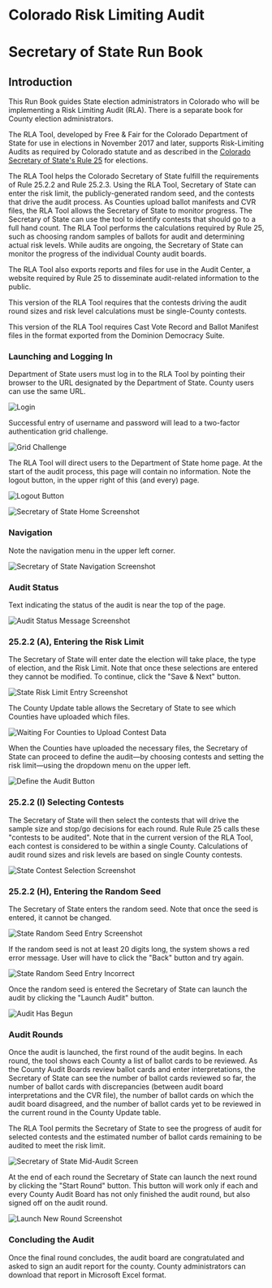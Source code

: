 # Colorado Risk Limiting Audit 
# Secretary of State Run Book 

## Introduction

This Run Book guides State election administrators in Colorado who
will be implementing a Risk Limiting Audit (RLA). There is a separate
book for County election administrators.

The RLA Tool, developed by Free & Fair for the Colorado Department of
State for use in elections in November 2017 and later, supports
Risk-Limiting Audits as required by Colorado statute and as described
in the
[Colorado Secretary of State's Rule 25](http://www.sos.state.co.us/pubs/rule_making/CurrentRules/8CCR1505-1/ElectionRules.pdf) for
elections.

The RLA Tool helps the Colorado Secretary of State fulfill the
requirements of Rule 25.2.2 and Rule 25.2.3.  Using the RLA Tool,
Secretary of State can enter the risk limit, the publicly-generated
random seed, and the contests that drive the audit process. As
Counties upload ballot manifests and CVR files, the RLA Tool allows
the Secretary of State to monitor progress. The Secretary of State can
use the tool to identify contests that should go to a full hand
count. The RLA Tool performs the calculations required by Rule 25,
such as choosing random samples of ballots for audit and determining
actual risk levels. While audits are ongoing, the Secretary of State
can monitor the progress of the individual County audit boards.

The RLA Tool also exports reports and files for use in the Audit
Center, a website required by Rule 25 to disseminate audit-related
information to the public.

This version of the RLA Tool requires that the contests driving the
audit round sizes and risk level calculations must be single-County
contests.

This version of the RLA Tool requires Cast Vote Record and Ballot
Manifest files in the format exported from the Dominion Democracy
Suite.
 
### Launching and Logging In

Department of State users must log in to the RLA Tool by pointing
their browser to the URL designated by the Department of State. 
County users can use the same URL.

![Login](./screenshots/100_login_screen_1.png)

Successful entry of username and password will lead to 
a two-factor authentication grid challenge.

![Grid Challenge](./screenshots/101_login_screen_2.png)

The RLA Tool will direct users to the Department of State home
page. At the start of the audit process, this page will contain no
information. Note the logout button, in the upper right of this (and
every) page.

![Logout Button](./screenshots/LogoutButton.png)

![Secretary of State Home Screenshot](./screenshots/2-sos_initial_landing_page.png)

### Navigation

Note the navigation menu in the upper left corner.

![Secretary of State Navigation Screenshot](./screenshots/2-sos_nav.png)

### Audit Status

Text indicating the status of the audit is near the top of the page. 

![Audit Status Message Screenshot](./screenshots/2-sos_audit_status.png)

### 25.2.2 (A), Entering the Risk Limit

The Secretary of State will enter date the election will take place,
the type of election, and the Risk Limit. Note that once these
selections are entered they cannot be modified. To continue, click the
"Save & Next" button.

![State Risk Limit Entry Screenshot](./screenshots/5-sos_define_audit_save_and_next1.png)

<!-- The County Update table allows the Secretary of State to see which -->
<!-- Counties have uploaded which files. -->

<!-- ![County Uploads Screenshot]() -->

<!-- Note the change in the status message now that the Risk Limit has been -->
<!-- entered. -->

The County Update table allows the Secretary of State to see which
Counties have uploaded which files. 

![Waiting For Counties to Upload Contest Data](./screenshots/6-comparison_risk_limit_now_set.png)

When the Counties have uploaded the necessary files, the Secretary of
State can proceed to define the audit—by choosing contests and setting
the risk limit—using the dropdown menu on the upper left.

![Define the Audit Button](./screenshots/3-sos_define_audit_button_in_dropdown.png)

### 25.2.2 (I) Selecting Contests

The Secretary of State will then select the contests that will drive
the sample size and stop/go decisions for each round.  Rule Rule 25
calls these "contests to be audited". Note that in the current version
of the RLA Tool, each contest is considered to be within a single
County.  Calculations of audit round sizes and risk levels are based
on single County contests.

![State Contest Selection Screenshot](./screenshots/8-sos_selects_contest_reason_why_dropdown.png)

### 25.2.2 (H), Entering the Random Seed

The Secretary of State enters the random seed. Note that once the seed
is entered, it cannot be changed.

![State Random Seed Entry Screenshot](./screenshots/12-enter_random_seed_about_to_click.png)

If the random seed is not at least 20 digits long, the system shows a
red error message. User will have to click the "Back" button and try
again.

![State Random Seed Entry Incorrect](./screenshots/13-entered_incorrect_random_seed1.png)

Once the random seed is entered the Secretary of State can launch the
audit by clicking the "Launch Audit" button.

![Audit Has Begun](./screenshots/15-the_audit_is_launched.png)

### Audit Rounds

Once the audit is launched, the first round of the audit begins. In
each round, the tool shows each County a list of ballot cards to be
reviewed. As the County Audit Boards review ballot cards and enter
interpretations, the Secretary of State can see the number of ballot
cards reviewed so far, the number of ballot cards with discrepancies
(between audit board interpretations and the CVR file), the number of
ballot cards on which the audit board disagreed, and the number of
ballot cards yet to be reviewed in the current round in the County
Update table.

The RLA Tool permits the Secretary of State to see the progress of
audit for selected contests and the estimated number of ballot cards
remaining to be audited to meet the risk limit.

![Secretary of State Mid-Audit Screen](./screenshots/16-audit_status.png)

<!--- The RLA Tool also allows the Secretary of State to designate a contest
for hand counting at any time.
![Full Hand Count Screen](./screenshots/9-sos_chooses_full_hand_count.png)
--->

At the end of each round the Secretary of State can launch the next
round by clicking the "Start Round" button. This button will work only
if each and every County Audit Board has not only finished the audit
round, but also signed off on the audit round.

![Launch New Round Screenshot](./screenshots/sos_launch_round.png)

### Concluding the Audit

Once the final round concludes, the audit board are congratulated and
asked to sign an audit report for the county. County administrators
can download that report in Microsoft Excel format.

<!--- ### Exports
--->
